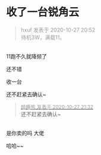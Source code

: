 # 收了一台锐角云


<div class="quote"><blockquote><font color="#999999">hxuf 发表于 2020-10-27 20:52</font><br />
<font color="#999999">待机3W，满载11。</font></blockquote></div><br />
11跑不久就降频了

还不错

收一台<img id="aimg_b66fr" onclick="zoom(this, this.src, 0, 0, 0)" class="zoom" src="https://cdn.jsdelivr.net/gh/hishis/forum-master/public/images/patch.gif" onmouseover="img_onmouseoverfunc(this)" onload="thumbImg(this)" border="0" alt="" />

还不赶紧去确认~<img src="static/image/smiley/default/titter.gif" smilieid="9" border="0" alt="" />

<div class="quote"><blockquote><font size="2"><a href="https://www.hostloc.com/forum.php?mod=redirect&amp;goto=findpost&amp;pid=9361369&amp;ptid=759143" target="_blank"><font color="#999999">瞌睡熊 发表于 2020-10-27 21:32</font></a></font><br />
还不赶紧去确认~</blockquote></div><br />
是你卖的吗 大佬

哈哈~~
